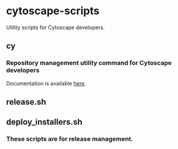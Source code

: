 cytoscape-scripts
=================

Utility scripts for Cytoscape developers.


## cy
### Repository management utility command for Cytoscape developers

Documentation is available [here](https://github.com/cytoscape/cytoscape).

## release.sh
## deploy_installers.sh
### These scripts are for release management.

